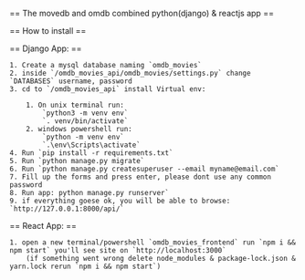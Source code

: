 == The movedb and omdb combined python(django) & reactjs app ==

== How to install ==

== Django App: ==

    1. Create a mysql database naming `omdb_movies`
    2. inside `/omdb_movies_api/omdb_movies/settings.py` change `DATABASES` username, password
    3. cd to `/omdb_movies_api` install Virtual env:
    
        1. On unix terminal run:
            `python3 -m venv env`
            `. venv/bin/activate`
        2. windows powershell run:
            `python -m venv env`
            `.\env\Scripts\activate`
    4. Run `pip install -r requirements.txt`
    5. Run `python manage.py migrate`
    6. Run `python manage.py createsuperuser --email myname@email.com`
    7. Fill up the forms and press enter, please dont use any common password
    8. Run app: python manage.py runserver`
    9. if everything goese ok, you will be able to browse: `http://127.0.0.1:8000/api/`

== React App: ==

    1. open a new terminal/powershell `omdb_movies_frontend` run `npm i && npm start` you'll see site on `http://localhost:3000`
        (if something went wrong delete node_modules & package-lock.json & yarn.lock rerun `npm i && npm start`)
